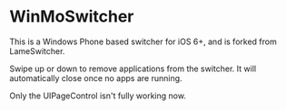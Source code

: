 WinMoSwitcher
=============

This is a Windows Phone based switcher for iOS 6+, and is forked from LameSwitcher. 

Swipe up or down to remove applications from the switcher. It will automatically close once no apps are running. 

Only the UIPageControl isn't fully working now.
